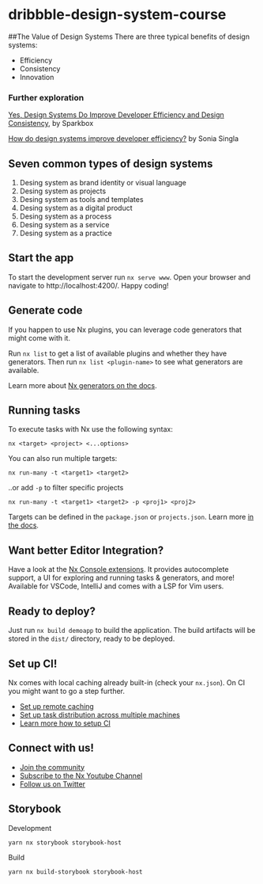 # dribbble-design-system-course

##The Value of Design Systems
There are three typical benefits of design systems:

- Efficiency
- Consistency
- Innovation

### Further exploration

[Yes, Design Systems Do Improve Developer Efficiency and Design Consistency](https://sparkbox.com/foundry/design_system_roi_impact_of_design_systems_business_value_carbon_design_system), by Sparkbox

[How do design systems improve developer efficiency?](https://backlight.dev/blog/how-do-design-systems-improve-developer-efficiency) by Sonia Singla

## Seven common types of design systems

1. Desing system as brand identity or visual language
1. Desing system as projects
1. Desing system as tools and templates
1. Desing system as a digital product
1. Desing system as a process
1. Desing system as a service
1. Desing system as a practice

## Start the app

To start the development server run `nx serve www`. Open your browser and navigate to http://localhost:4200/. Happy coding!

## Generate code

If you happen to use Nx plugins, you can leverage code generators that might come with it.

Run `nx list` to get a list of available plugins and whether they have generators. Then run `nx list <plugin-name>` to see what generators are available.

Learn more about [Nx generators on the docs](https://nx.dev/plugin-features/use-code-generators).

## Running tasks

To execute tasks with Nx use the following syntax:

```
nx <target> <project> <...options>
```

You can also run multiple targets:

```
nx run-many -t <target1> <target2>
```

..or add `-p` to filter specific projects

```
nx run-many -t <target1> <target2> -p <proj1> <proj2>
```

Targets can be defined in the `package.json` or `projects.json`. Learn more [in the docs](https://nx.dev/core-features/run-tasks).

## Want better Editor Integration?

Have a look at the [Nx Console extensions](https://nx.dev/nx-console). It provides autocomplete support, a UI for exploring and running tasks & generators, and more! Available for VSCode, IntelliJ and comes with a LSP for Vim users.

## Ready to deploy?

Just run `nx build demoapp` to build the application. The build artifacts will be stored in the `dist/` directory, ready to be deployed.

## Set up CI!

Nx comes with local caching already built-in (check your `nx.json`). On CI you might want to go a step further.

- [Set up remote caching](https://nx.dev/core-features/share-your-cache)
- [Set up task distribution across multiple machines](https://nx.dev/core-features/distribute-task-execution)
- [Learn more how to setup CI](https://nx.dev/recipes/ci)

## Connect with us!

- [Join the community](https://nx.dev/community)
- [Subscribe to the Nx Youtube Channel](https://www.youtube.com/@nxdevtools)
- [Follow us on Twitter](https://twitter.com/nxdevtools)

## Storybook

Development

```
yarn nx storybook storybook-host
```

Build

```
yarn nx build-storybook storybook-host
```
